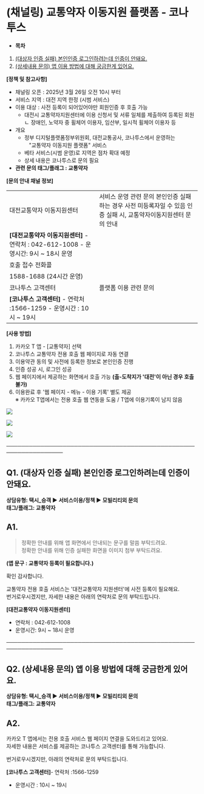 # (채널링) 교통약자 이동지원 플랫폼 - 코나투스

* **목차**

1. [(대상자 인증 실패) 본인인증 로그인하려는데 인증이 안돼요.](#h_01HYYR6DX64X35NR8RZ0XNKWH2)
2. [(상세내용 문의) 앱 이용 방법에 대해 궁금한게 있어요.](#01JQ5MHES4A6SDTH4WWY0MRCZY)

**[정책 및 참고사항]**

* 채널링 오픈 : 2025년 3월 26일 오전 10시 부터
* 서비스 지역 : 대전 지역 한정 (시범 서비스)
* 이용 대상 : 사전 등록이 되어있어야만 회원인증 후 호출 가능  
  - 대전시 교통약자지원센터에 이용 신청서 및 서류 일체를 제출하여 등록된 회원  
  ㄴ 장애인, 노약자 중 휠체어 이용자, 임산부, 일시적 휠체어 이용자 등
* 개요  
  - 정부 디지털플랫폼정부위원회, 대전교통공사, 코나투스에서 운영하는   
     "교통약자 이동지원 플랫폼" 서비스  
  - 베타 서비스(시범 운영)로 지역은 점차 확대 예정  
  - 상세 내용은 코나투스로 문의 필요
* **관련 문의 태그/플래그 : 교통약자**

**[문의 안내 채널 정보]**

|  |  |
| --- | --- |
| 대전교통약자 이동지원센터 | 서비스 운영 관련 문의  본인인증 실패하는 경우 사전 미등록자일 수 있음 인증 실패 시, 교통약자이동지원센터 문의 안내 |
| **[대전교통약자 이동지원센터]** - 연락처 : 042-612-1008 - 운영시간: 9시 ~ 18시 운영 |
| 호출 접수 전화콜 |
| 1588-1688 (24시간 운영) |
| 코나투스 고객센터 | 플랫폼 이용 관련 문의 |
| **[코나투스 고객센터]** - 연락처 :1566-1259 - 운영시간 : 10시 ~ 19시 |

**[사용 방법]**

1. 카카오 T 앱 - [교통약자] 선택  
2. 코나투스 교통약자 전용 호출 웹 페이지로 자동 연결  
3. 이용약관 동의 및 사전에 등록한 정보로 본인인증 진행  
4. 인증 성공 시, 로그인 성공  
5. 웹 페이지에서 제공하는 화면에서 호출 가능 **(출-도착지가 '대전'이 아닌 경우 호출 불가)**  
6. 이용완료 후 '웹 페이지 - 메뉴 - 이용 기록' 별도 제공  
※ 카카오 T앱에서는 전용 호출 웹 연동을 도움 / T앱에 이용기록이 남지 않음

![](https://kakaomobilitysupport.zendesk.com/hc/article_attachments/44979164774041)

![](https://kakaomobilitysupport.zendesk.com/hc/article_attachments/44947558531609)

**![](https://kakaomobilitysupport.zendesk.com/hc/article_attachments/44947558538009)**

─────────────────────────────────────────────────────────────────

**Q1. (대상자 인증 실패) 본인인증 로그인하려는데 인증이 안돼요.**
-----------------------------------------

**상담유형: **택시\_승객 **▶ 서비스이용/정책 ▶ 모빌리티외 문의  
태그/플래그: 교통약자******

**A1.**
-------

> 정확한 안내를 위해 앱 화면에서 안내되는 문구를 말씀 부탁드려요.  
> 정확한 안내를 위해 인증 실패한 화면을 이미지 첨부 부탁드려요.

**(앱 문구 : 교통약자 등록이 필요합니다.)**

확인 감사합니다.

교통약자 전용 호출 서비스는 '대전교통약자 지원센터'에 사전 등록이 필요해요.  
번거로우시겠지만, 자세한 내용은 아래의 연락처로 문의 부탁드립니다.

**[대전교통약자 이동지원센터]**  
- 연락처 : 042-612-1008  
- 운영시간: 9시 ~ 18시 운영

─────────────────────────────────────────────────────────────────

**Q2. (상세내용 문의) 앱 이용 방법에 대해 궁금한게 있어요.**
---------------------------------------

**상담유형: **택시\_승객 **▶ 서비스이용/정책 ▶ 모빌리티외 문의****  
**태그/플래그: 교통약자****

**A2.**
-------

카카오 T 앱에서는 전용 호출 서비스 웹 페이지 연결을 도와드리고 있어요.  
자세한 내용은 서비스를 제공하는 코나투스 고객센터를 통해 가능합니다.

번거로우시겠지만, 아래의 연락처로 문의 부탁드립니다.

**[코나투스 고객센터]**- 연락처 :1566-1259  
- 운영시간 : 10시 ~ 19시